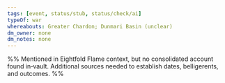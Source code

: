 ```yaml
---
tags: [event, status/stub, status/check/ai]
typeOf: war
whereabouts: Greater Chardon; Dunmari Basin (unclear)
dm_owner: none
dm_notes: none
---
```


%% Mentioned in Eightfold Flame context, but no consolidated account found in‑vault. Additional sources needed to establish dates, belligerents, and outcomes. %%
